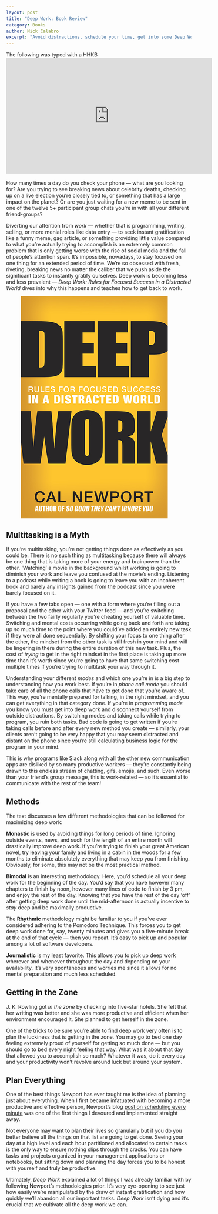 ```yaml
---
layout: post
title: "Deep Work: Book Review"
category: Books
author: Nick Calabro
excerpt: "Avoid distractions, schedule your time, get into some Deep Work."
---
```


<meta name="twitter:card" content="summary" />
<meta name="twitter:site" content="@NickCalabs" />
<meta name="twitter:title" content="{{ page.title }}" />
<meta name="twitter:description" content="Nick Calabro's Blog" />

<div class="message">The following was typed with a HHKB</div>

<iframe width="560" height="315" src="https://www.youtube.com/embed/6hC2P5qKdPo" frameborder="0" allowfullscreen></iframe>

<p>How many times a day do you check your phone — what are you looking for? Are you trying to see breaking news about celebrity deaths, checking up on a live election you’re closely tied to, or something that has a large impact on the planet? Or are you just waiting for a new meme to be sent in one of the twelve 5+ participant group chats you’re in with all your different friend-groups? </p>

<p>Diverting our attention from <em>work</em> — whether that is programming, writing, selling, or more menial roles like data entry — to seek instant gratification like a funny meme, gag article, or something providing little value compared to what you’re actually trying to accomplish is an extremely common problem that is only getting worse with the rise of social media and the fall of people’s attention span. It’s impossible, nowadays, to stay focused on one thing for an extended period of time. We’re so obsessed with fresh, riveting, breaking news no matter the caliber that we push aside the significant tasks to instantly gratify ourselves. Deep work is becoming less and less prevalent — <em>Deep Work: Rules for Focused Success in a Distracted World</em> dives into why this happens and teaches how to get back to work. </p>

<figure><img src="img/deepwork.png"/></figure>

<h2>Multitasking is a Myth</h2>

<p>If you’re multitasking, you’re not getting things done as effectively as you could be. There is no such thing as multitasking because there will always be one thing that is taking more of your energy and brainpower than the other. ‘Watching’ a movie in the background whilst working is going to diminish your work and leave you confused at the movie’s ending. Listening to a podcast while writing a book is going to leave you with an incoherent book and barely any insights gained from the podcast since you were barely focused on it. </p>

<p>If you have a few tabs open — one with a form where you’re filling out a proposal and the other with your Twitter feed — and you’re switching between the two fairly regularly you’re cheating yourself of valuable time. Switching and mental costs occurring while going back and forth are taking up so much time to the point where you could’ve added an entirely new task if they were all done sequentially. By shifting your focus to one thing after the other, the mindset from the other task is still fresh in your mind and will be lingering in there during the entire duration of this new task. Plus, the cost of <em>trying</em> to get in the right mindset in the first place is taking up more time than it’s worth since you’re going to have that same switching cost multiple times if you’re trying to multitask your way through it. </p>

<p>Understanding your different <em>modes</em> and which one you’re in is a big step to understanding how you work best. If you’re in <em>phone call mode</em> you should take care of all the phone calls that have to get done that you’re aware of. This way, you’re mentally prepared for talking, in the right mindset, and you can get everything in that category done. If you’re in <em>programming mode</em> you know you must get into deep work and disconnect yourself from outside distractions. By switching modes and taking calls while trying to program, you ruin both tasks. Bad code is going to get written if you’re taking calls before and after every new method you create — similarly, your clients aren’t going to be very happy that you may seem distracted and distant on the phone since you’re still calculating business logic for the program in your mind. </p>

<p>This is why programs like Slack along with all the other new communication apps are disliked by so many productive workers — they’re constantly being drawn to this endless stream of chatting, gifs, emojis, and such. Even worse than your friend’s group message, this is work-related — so it’s essential to communicate with the rest of the team!</p>

<h2>Methods</h2>

<p>The text discusses a few different methodologies that can be followed for maximizing deep work:</p>

<p><strong>Monastic</strong> is used by avoiding things for long periods of time. Ignoring outside events, news, and such for the length of an entire month will drastically improve deep work. If you’re trying to finish your great American novel, try leaving your family and living in a cabin in the woods for a few months to eliminate absolutely everything that may keep you from finishing. Obviously, for some, this may not be the most practical method.</p>

<p><strong>Bimodal</strong> is an interesting methodology. Here, you’d schedule all your deep work for the beginning of the day. You’d say that you have however many chapters to finish by noon, however many lines of code to finish by 3 pm, and enjoy the rest of the day. Knowing that you have the rest of the day ‘off’ after getting deep work done until the mid-afternoon is actually incentive to <em>stay</em> deep and be maximally productive. </p>

<p>The <strong>Rhythmic</strong> methodology might be familiar to you if you’ve ever considered adhering to the Pomodoro Technique. This forces you to get deep work done for, say, twenty minutes and gives you a five-minute break at the end of that cycle — then you repeat. It’s easy to pick up and popular among a lot of software developers. </p>

<p><strong>Journalistic</strong> is my least favorite. This allows you to pick up deep work wherever and whenever throughout the day and depending on your availability. It’s very spontaneous and worries me since it allows for no mental preparation and much less scheduled.</p>

<h2>Getting in the Zone</h2>

<p>J. K. Rowling got <em>in the zone</em> by checking into five-star hotels. She felt that her writing was better and she was more productive and efficient when her environment encouraged it. She planned to get herself in the zone. </p>

<p>One of the tricks to be sure you’re able to find deep work very often is to plan the luckiness that is getting in the zone. You may go to bed one day feeling extremely proud of yourself for getting so much done — but you should go to bed every night feeling that way. What was it about that day that allowed you to accomplish so much? Whatever it was, do it every day and your productivity won’t revolve around luck but around your system.</p>

<h2>Plan Everything</h2>

<p>One of the best things Newport has ever taught me is the idea of planning just about everything. When I first became infatuated with becoming a more productive and effective person, Newport’s blog <a href="http://calnewport.com/blog/2013/12/21/deep-habits-the-importance-of-planning-every-minute-of-your-work-day/">post on scheduling every minute</a> was one of the first things I devoured and implemented straight away.</p>

<p>Not everyone may want to plan their lives so granularly but if you do you better believe all the things on that list are going to get done. Seeing your day at a high level and each hour partitioned and allocated to certain tasks is the only way to ensure nothing slips through the cracks. You can have tasks and projects organized in your management applications or notebooks, but sitting down and planning the day forces you to be honest with yourself and truly be productive.</p>

<p>Ultimately, <em>Deep Work</em> explained a lot of things I was already familiar with by following Newport’s methodologies prior. It’s very eye-opening to see just how easily we’re manipulated by the draw of instant gratification and how quickly we’ll abandon all our important tasks. <em>Deep Work</em> isn’t dying and it’s crucial that we cultivate all the deep work we can. </p>
